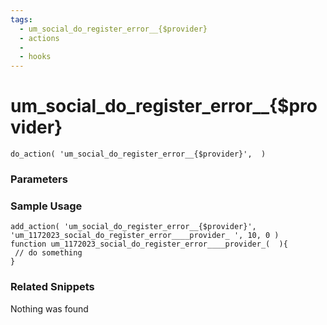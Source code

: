 ```yaml
---
tags: 
  - um_social_do_register_error__{$provider}
  - actions
  - 
  - hooks
---
```

# um\_social\_do\_register\_error\_\_{$provider}

``` php:no-line-numbers
do_action( 'um_social_do_register_error__{$provider}',  )
```
<div class='hook-sep'></div>

### Parameters

<div class='hook-sep'></div>



### Sample Usage

``` php:no-line-numbers
add_action( 'um_social_do_register_error__{$provider}', 'um_1172023_social_do_register_error____provider_ ', 10, 0 )
function um_1172023_social_do_register_error____provider_(  ){
 // do something
}
```
<div class='hook-sep'></div>



### Related Snippets

Nothing was found

